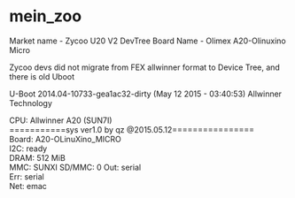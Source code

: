 # mein_zoo

Market name - Zycoo U20 V2
DevTree Board Name - Olimex A20-Olinuxino Micro


Zycoo devs did not migrate from FEX allwinner format to Device Tree,
and there is old Uboot

U-Boot 2014.04-10733-gea1ac32-dirty (May 12 2015 - 03:40:53) Allwinner Technology          
                                                                                           
CPU:   Allwinner A20 (SUN7I)                                                               
===========sys ver1.0 by qz @2015.05.12================                                    
Board: A20-OLinuXino_MICRO                                                                 
I2C:   ready                                                                               
DRAM:  512 MiB                                                                             
MMC:   SUNXI SD/MMC: 0
Out:   serial                                                                              
Err:   serial                                                                              
Net:   emac


